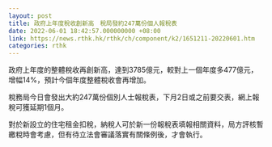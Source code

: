 ```yaml
---
layout: post
title: 政府上年度稅收創新高　稅局發約247萬份個人報稅表
date: 2022-06-01 18:42:57.000000000 +08:00
link: https://news.rthk.hk/rthk/ch/component/k2/1651211-20220601.htm
categories: rthk
---
```


政府上年度的整體稅收再創新高，達到3785億元，較對上一個年度多477億元，增幅14%，預計今個年度整體稅收會再增加。

稅務局今日會發出大約247萬份個別人士報稅表，下月2日或之前要交表，網上報稅可獲延期1個月。

對於新設立的住宅租金扣稅，納稅人可於新一份報稅表填報相關資料，局方評核暫繳稅時會考慮，但有待立法會審議落實有關條例後，才會執行。
